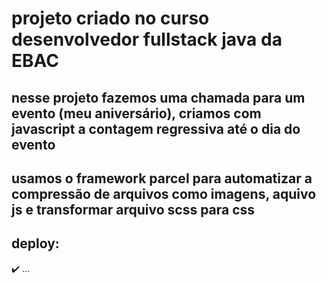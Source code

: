 # projeto criado no curso desenvolvedor fullstack java da EBAC

## nesse projeto fazemos uma chamada para um evento (meu aniversário), criamos com javascript a contagem regressiva até o dia do evento

## usamos o framework parcel para automatizar a compressão de arquivos como imagens, aquivo js e transformar arquivo scss para css

## deploy:

✔️ ...

